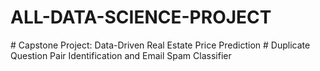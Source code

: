 # ALL-DATA-SCIENCE-PROJECT
<cb>
# Capstone Project: Data-Driven Real Estate Price Prediction
<cb>
# Duplicate Question Pair Identification and Email Spam Classifier
